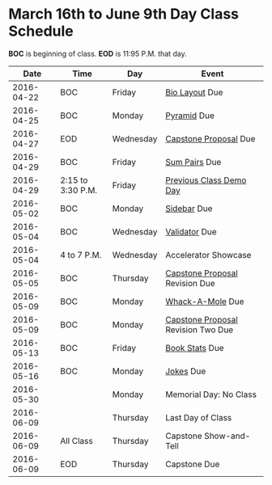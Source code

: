 # March 16th to June 9th Day Class Schedule
**BOC** is beginning of class.
**EOD** is 11:95 P.M. that day.

| Date | Time | Day | Event |
| ---- | ---- | --- | ----- |
| 2016-04-22 | BOC | Friday | [Bio Layout](../practice/biolayout.md) Due |
| 2016-04-25 | BOC | Monday | [Pyramid](../practice/pyramid.md) Due |
| 2016-04-27 | EOD | Wednesday | [Capstone Proposal](../notes/capstoneproposal.md) Due |
| 2016-04-29 | BOC | Friday | [Sum Pairs](../practice/sumpairs.md) Due |
| 2016-04-29 | 2:15 to 3:30 P.M. | Friday | [Previous Class Demo Day](https://www.eventbrite.com/e/pdx-code-guild-spring-graduation-demo-reception-tickets-24851120370) |
| 2016-05-02 | BOC | Monday | [Sidebar](../practice/sidebar.md) Due |
| 2016-05-04 | BOC | Wednesday | [Validator](../practice/validator.md) Due |
| 2016-05-04 | 4 to 7 P.M. | Wednesday | Accelerator Showcase |
| 2016-05-05 | BOC | Thursday | [Capstone Proposal](../notes/capstoneproposal.md) Revision Due |
| 2016-05-09 | BOC | Monday | [Whack-A-Mole](../practice/whack-a-mole.md) Due |
| 2016-05-09 | BOC | Monday | [Capstone Proposal](../notes/capstoneproposal.md) Revision Two Due |
| 2016-05-13 | BOC | Friday | [Book Stats](../practice/book-stats.md) Due |
| 2016-05-16 | BOC | Monday | [Jokes](../practice/jokes.md) Due |
| 2016-05-30 | | Monday | Memorial Day: No Class |
| 2016-06-09 | | Thursday | Last Day of Class |
| 2016-06-09 | All Class | Thursday | Capstone Show-and-Tell |
| 2016-06-09 | EOD | Thursday | Capstone Due
